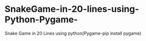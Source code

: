 # SnakeGame-in-20-lines-using-Python-Pygame-
Snake Game in 20 Lines using python(Pygame-pip install pygame)

